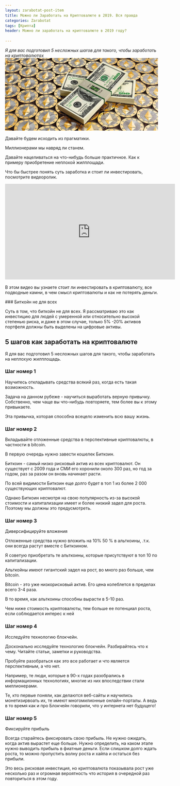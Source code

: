 ```yaml
---
layout: zarabotat-post-item
title: Можно ли Заработать на Криптовалюте в 2019. Вся правда
categories: Zarabotat
tags: [Крипта]
header: Можно ли заработать на криптовалюте в 2019 году?

---
```

*Я для вас подготовил 5 несложных шагов для такого, чтобы заработать на криптовалютах*
![My helpful screenshot](/images/mining/ETH/ethereum-money2.jpg)

Давайте будем исходить из прагматики.  


<p class="vaz5">Миллионерами мы навряд ли станем.</p>

Давайте нацеливаться на что-нибудь больше практичное. Как к примеру приобретение неплохой жилплощади.

Что бы быстрее понять суть заработка и стоит ли инвестировать, посмотрите видеоролик.
<div class="video mar">
<iframe width="560" height="315" src="https://www.youtube.com/embed/U2yejApGPVU" frameborder="0" allow="accelerometer; autoplay; encrypted-media; gyroscope; picture-in-picture" allowfullscreen></iframe>
</div>

<p class="vaz">В этом видео вы узнаете стоит ли инвестировать в криптовалюту, все подводные камни, в чем смысл криптовалюты и как не потерять деньги.</p>
### Биткойн не для всех

Суть в том, что биткойн не для всех. Я рассматриваю это как инвестицию для людей с умеренной или относительно высокой степенью риска, и даже в этом случае,  только 5% -20% активов портфеля должны быть выделены на цифровые активы.


## 5 шагов как заработать на криптовалюте

Я для вас подготовил 5 несложных шагов для такого, чтобы заработать на неплохую жилплощадь.

### Шаг номер 1 

<p class="vaz">Научитесь откладывать  средства всякий раз,  когда есть такая возможность.</p>

Задача на данном рубеже - научиться выработать верную привычку.  Собственно, чем чаще вы что-нибудь повторяете, тем более вы к этому привыкаете.

Эта привычка, которая способна всецело изменить всю вашу жизнь.

### Шаг номер 2
<p class="vaz">Вкладывайте отложенные средства в перспективные криптовалюты, в частности в bitcoin.</p>

В первую очередь нужно завести кошелек Биткоин. 

Биткоин - самый низко рисковый актив из всех криптовалют. Он существует с 2009 года и СМИ его хоронили около 300 раз, но год за годом, раз за разом он вновь начинает расти.

По всей видимости Биткоин еще долго будет в топ 1 из более 2 000 существующих криптовалют.

Однако Биткоин несмотря на свою популярность  из-за высокой стоимости и капитализации  имеет и более низкий задел для роста. Поэтому мы должны это предусмотреть.


### Шаг номер 3
<p class="vaz">Диверсифицируйте вложения</p>

Отложенные средства нужно вложить на 10% 50 % в альткоины, .т.к. они всегда растут вместе  с Биткоином. 

Я советую приобретать те альткоины, которые присутствуют в топ 10 по капитализации.

Альткойны имеют гигантский задел на рост, во много раз больше, чем bitcoin.

Bitcoin - это уже низкорисковый актив.  Его цена колеблется в пределах всего 3-4 раза. 

В то время, как альткоины способны вырасти в  5-10 раз.

<p class="vaz5">Чем ниже стоимость криптовалюты, тем больше ее потенциал роста, если соблюдается интерес к ней</p>

### Шаг номер 4
<p class="vaz">Исследуйте технологию блокчейн.</p>
Досконально  исследуйте технологию блокчейн.  Разбирайтесь что к чему.  Читайте статьи, заметки и руководства. 

Пробуйте разобраться как это все работает и что является перспективным, а что нет.

Например, те люди, которые в 90-х годах разобрались в информационных технологиях, многие из них впоследствии стали миллионерами. 

Те, кто первые поняли, как делаются веб-сайты и научились монетизирвоать их, те имеют многомилионные онлайн-порталы. А ведь в то время как и про Блокчейн говорили, что у интернета нет будущего!

### Шаг номер 5
<p class="vaz">Фиксируйте прибыль</p>

Всегда старайтесь фиксировать свою прибыль. Не нужно ожидать, когда актив вырастет еще больше. Нужно определить, на каком этапе нужно выводить прибыль в фиатные деньги. Если слишком долго ждать роста, то можно пропустить волну роста и хайпа и остаться без прибыли.

Это весь рисковая инвестиция, но криптовалюта показывала рост уже несколько раз и огромная вероятность что история в очередной раз повториться в этом году.

